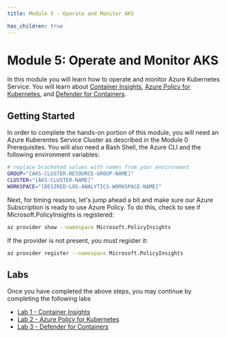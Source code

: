 ```yaml
---
title: Module 5 - Operate and Monitor AKS

has_children: true
---
```


# Module 5: Operate and Monitor AKS
In this module you will learn how to operate and monitor Azure Kubernetes Service.  You will learn about [Container Insights](https://learn.microsoft.com/en-us/azure/azure-monitor/containers/container-insights-overview), [Azure Policy for Kubernetes](https://learn.microsoft.com/en-us/azure/governance/policy/concepts/policy-for-kubernetes), and [Defender for Containers](https://learn.microsoft.com/en-us/azure/defender-for-cloud/defender-for-containers-introduction).

## Getting Started
In order to complete the hands-on portion of this module, you will need an Azure Kuberentes Service Cluster as described in the Module 0 Prerequisites.  You will also need a Bash Shell, the Azure CLI and the following environment variables:

```bash
# replace bracketed values with names from your environment
GROUP="[AKS-CLUSTER-RESOURCE-GROUP-NAME]"
CLUSTER="[AKS-CLUSTER-NAME]"
WORKSPACE="[DESIRED-LOG-ANALYTICS-WORKSPACE-NAME]"
``` 

Next, for timing reasons, let's jump ahead a bit and make sure our Azure Subscription is ready to use Azure Policy.  To do this, check to see if Microsoft.PolicyInsights is registered:
```bash
az provider show --namespace Microsoft.PolicyInsights
```

If the provider is not present, you must register it:

```bash
az provider register --namespace Microsoft.PolicyInsights
```

## Labs
Once you have completed the above steps, you may continue by completing the following labs
- [Lab 1 - Container Insights](Lab01.md)
- [Lab 2 - Azure Policy for Kubernetes](Lab02.md)
- [Lab 3 - Defender for Containers](Lab03.md)